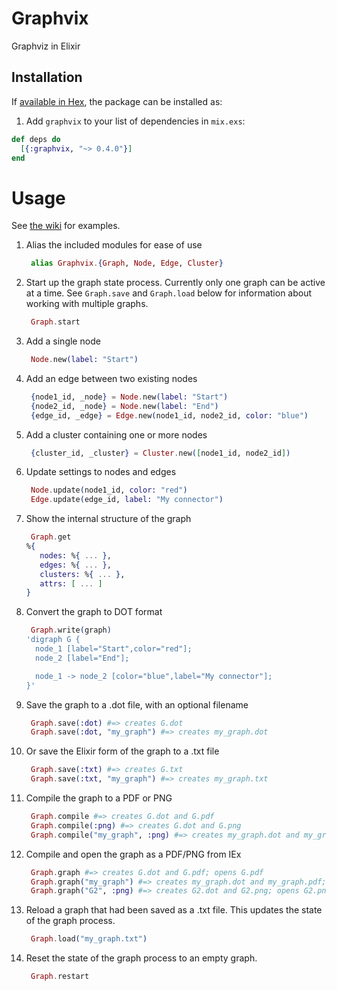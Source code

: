 # Graphvix

Graphviz in Elixir

## Installation

If [available in Hex](https://hex.pm/docs/publish), the package can be installed as:

1. Add `graphvix` to your list of dependencies in `mix.exs`:

```elixir
def deps do
  [{:graphvix, "~> 0.4.0"}]
end
```

# Usage

See [the wiki](https://github.com/mikowitz/graphvix/wiki/Examples) for examples.

1. Alias the included modules for ease of use

    ```elixir
     alias Graphvix.{Graph, Node, Edge, Cluster}
    ```

1. Start up the graph state process. Currently only one graph can be active
    at a time. See `Graph.save` and `Graph.load` below for information about
    working with multiple graphs.

    ```elixir
     Graph.start
    ```

1. Add a single node

    ```elixir
     Node.new(label: "Start")
    ```

1. Add an edge between two existing nodes

    ```elixir
     {node1_id, _node} = Node.new(label: "Start")
     {node2_id, _node} = Node.new(label: "End")
     {edge_id, _edge} = Edge.new(node1_id, node2_id, color: "blue")
    ```

1. Add a cluster containing one or more nodes

    ```elixir
     {cluster_id, _cluster} = Cluster.new([node1_id, node2_id])
    ```

1. Update settings to nodes and edges

    ```elixir
     Node.update(node1_id, color: "red")
     Edge.update(edge_id, label: "My connector")
    ```

1. Show the internal structure of the graph

    ```elixir
     Graph.get
    %{
       nodes: %{ ... },
       edges: %{ ... },
       clusters: %{ ... },
       attrs: [ ... ]
    }
    ```
1. Convert the graph to DOT format

    ```elixir
     Graph.write(graph)
    'digraph G {
      node_1 [label="Start",color="red"];
      node_2 [label="End"];

      node_1 -> node_2 [color="blue",label="My connector"];
    }'
    ```
1. Save the graph to a .dot file, with an optional filename

    ```elixir
     Graph.save(:dot) #=> creates G.dot
     Graph.save(:dot, "my_graph") #=> creates my_graph.dot
    ```

1. Or save the Elixir form of the graph to a .txt file

    ```elixir
     Graph.save(:txt) #=> creates G.txt
     Graph.save(:txt, "my_graph") #=> creates my_graph.txt
    ```

1. Compile the graph to a PDF or PNG

    ```elixir
     Graph.compile #=> creates G.dot and G.pdf
     Graph.compile(:png) #=> creates G.dot and G.png
     Graph.compile("my_graph", :png) #=> creates my_graph.dot and my_graph.png
    ```

1. Compile and open the graph as a PDF/PNG from IEx

    ```elixir
     Graph.graph #=> creates G.dot and G.pdf; opens G.pdf
     Graph.graph("my_graph") #=> creates my_graph.dot and my_graph.pdf; opens my_graph.pdf
     Graph.graph("G2", :png) #=> creates G2.dot and G2.png; opens G2.png
    ```

1. Reload a graph that had been saved as a .txt file. This updates the
  state of the graph process.

    ```elixir
     Graph.load("my_graph.txt")
    ```

1. Reset the state of the graph process to an empty graph.

    ```elixir
     Graph.restart
    ```

